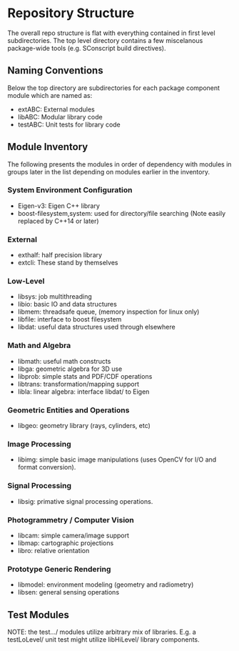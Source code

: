 # Repository Structure

The overall repo structure is flat with everything contained in
first level subdirectories. The top level directory contains a few
miscelanous package-wide tools (e.g. SConscript build directives).

## Naming Conventions

Below the top directory are subdirectories for each package component
module which are named as:

* extABC: External modules
* libABC: Modular library code
* testABC: Unit tests for library code

## Module Inventory

The following presents the modules in order of dependency with
modules in groups later in the list depending on modules earlier
in the inventory.

### System Environment Configuration

+ Eigen-v3: Eigen C++ library
+ boost-filesystem,system: used for directory/file searching (Note
easily replaced by C++14 or later)

### External

+ exthalf: half precision library
+ extcli: These stand by themselves

### Low-Level 

+ libsys: job multithreading
+ libio: basic IO and data structures
+ libmem: threadsafe queue, (memory inspection for linux only)
+ libfile: interface to boost filesystem
+ libdat: useful data structures used through elsewhere

### Math and Algebra

+ libmath: useful math constructs
+ libga: geometric algebra for 3D use
+ libprob: simple stats and PDF/CDF operations
+ libtrans: transformation/mapping support
+ libla: linear algebra: interface libdat/ to Eigen

### Geometric Entities and Operations

+ libgeo: geometry library (rays, cylinders, etc)

### Image Processing

+ libimg: simple basic image manipulations (uses OpenCV for I/O
and format conversion).

### Signal Processing

+ libsig: primative signal processing operations.

### Photogrammetry / Computer Vision

+ libcam: simple camera/image support
+ libmap: cartographic projections
+ libro: relative orientation

### Prototype Generic Rendering

+ libmodel: environment modeling (geometry and radiometry)
+ libsen: general sensing operations


## Test Modules

NOTE: the test.../ modules utilize arbitrary mix of libraries. E.g. a
testLoLevel/ unit test might utilize libHiLevel/ library components.

